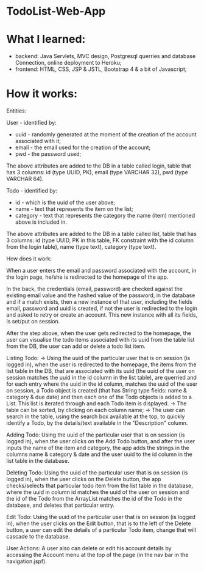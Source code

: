 # TodoList-Web-App

# What I learned:

- backend: Java Servlets, MVC design, Postgresql querries and database Connection, online deployment to Heroku;
- frontend: HTML, CSS, JSP & JSTL, Bootstrap 4 & a bit of Javascript;

# How it works:

Entities:

User - identified by:

- uuid - randomly generated at the moment of the creation of the account associated with it;
- email - the email used for the creation of the account;
- pwd - the password used;

The above attributes are added to the DB in a table called login, table that has 3 columns: 
id (type UUID, PK), email (type VARCHAR 32), pwd (type VARCHAR 64).

Todo - identified by:

- id - which is the uuid of the user above;
- name - text that represents the item on the list;
- category - text that represents the category the name (item) mentioned above is included in.


The above attributes are added to the DB in a table called list, table that has 3 columns: 
id (type UUID, PK in this table, FK constraint with the id column from the login table), name  (type text), category (type text).


How does it work:

When a user enters the email and password associated with the account, in the login page, he/she is redirected to the homepage of the app.

In the back, the credentials (email, password) are checked against the existing email value and the hashed value of the password, in the database and if a match exists, then a new instance of that user, including the fields email, password and uuid is created, if not the user is redirected to the login and asked to retry or create an account. This new instance with all its fields, is set/put on session.

After the step above, when the user gets redirected to the homepage, the user can visualise the todo items associated with its uuid from the table list from the DB, the user can add or delete a todo list item.

Listing Todo:
-> Using the uuid of the particular user that is on session (is logged in), when the user is redirected to the homepage, the items from the list table in the DB, that are associated with its uuid (the uuid of the user on session matches the uuid in the id column in the list table), are querried and for each entry where the uuid in the id column, matches the uuid of the user on session, a Todo object is created (that has String type fields: name & category & due date) and then each one of the Todo objects is added to a List<Todo>. This list is iterated through and each Todo item is displayed.
-> The table can be sorted, by clicking on each column name;
-> The user can search in the table, using the search box available at the top, to quickly identify a Todo, by the details/text available in the "Description" column.

Adding Todo:
Using the uuid of the particular user that is on session (is logged in), when the user clicks on the Add Todo button, and after the user inputs the name of the item and category, the app adds the strings in the columns name & category & date and the user uuid to the id column in the list table in the database.

Deleting Todo:
Using the uuid of the particular user that is on session (is logged in), when the user clicks on the Delete button, the app checks/selects that particular todo item from the list table in the database, where the uuid in column id matches the uuid of the user on session and the id of the Todo from the ArrayList matches the id of the Todo in the database, and deletes that particular entry.

Edit Todo:
Using the uuid of the particular user that is on session (is logged in), when the user clicks on the Edit button, that is to the left of the Delete button, a user can edit the details of a particular Todo item, change that will cascade to the database.

User Actions:
A user also can delete or edit his account details by accessing the Account menu at the top of the page (in the nav bar in the navigation.jspf).
